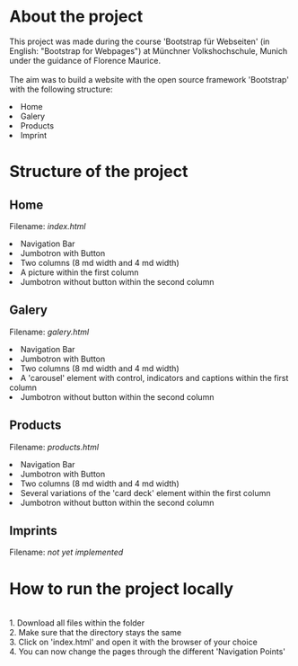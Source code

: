 # About the project
This project was made during the course 'Bootstrap für Webseiten' (in English: "Bootstrap for Webpages") at Münchner Volkshochschule, Munich under the guidance of Florence Maurice. <br><br>
The aim was to build a website with the open source framework 'Bootstrap' with the following structure:
<li>Home</li>
<li>Galery</li>
<li>Products</li>
<li>Imprint</li>

# Structure of the project
## Home
Filename: <i>index.html</i><br>
<li>Navigation Bar</li>
<li>Jumbotron with Button</li>
<li>Two columns (8 md width and 4 md width)</li>
<li>A picture within the first column</li>
<li>Jumbotron without button within the second column</li>

## Galery
Filename: <i>galery.html</i><br>
<li>Navigation Bar</li>
<li>Jumbotron with Button</li>
<li>Two columns (8 md width and 4 md width)</li>
<li>A 'carousel' element with control, indicators and captions within the first column</li>
<li>Jumbotron without button within the second column</li>


## Products
Filename: <i>products.html</i><br>
<li>Navigation Bar</li>
<li>Jumbotron with Button</li>
<li>Two columns (8 md width and 4 md width)</li>
<li>Several variations of the 'card deck' element within the first column</li>
<li>Jumbotron without button within the second column</li>

## Imprints
Filename: <i>not yet implemented</i>

# How to run the project locally
<br>
1. Download all files within the folder<br>
2. Make sure that the directory stays the same<br>
3. Click on 'index.html' and open it with the browser of your choice<br>
4. You can now change the pages through the different 'Navigation Points'<br>

